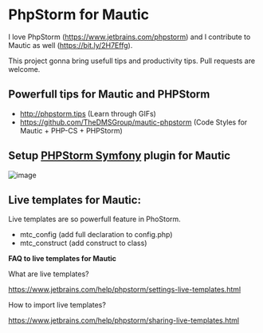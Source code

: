 # PhpStorm for Mautic

I love PhpStorm (https://www.jetbrains.com/phpstorm) and I contribute to Mautic as well (https://bit.ly/2H7Effg).

This project gonna bring usefull tips and productivity tips. Pull requests are welcome.

## Powerfull tips for Mautic and PHPStorm

- http://phpstorm.tips (Learn through GIFs)
- https://github.com/TheDMSGroup/mautic-phpstorm (Code Styles for Mautic + PHP-CS + PHPStorm)

## Setup [PHPStorm Symfony](https://plugins.jetbrains.com/plugin/7219-symfony-plugin) plugin for Mautic

![image](https://user-images.githubusercontent.com/462477/41215515-05ff6524-6d51-11e8-91b6-bee8fa2d05fc.png)

## Live templates for Mautic:

Live templates are so powerfull feature in PhoStorm. 

- mtc_config (add full declaration to config.php)
- mtc_construct (add construct to class)

**FAQ to live templates for Mautic**

What are live templates?

https://www.jetbrains.com/help/phpstorm/settings-live-templates.html

How to import live templates?

https://www.jetbrains.com/help/phpstorm/sharing-live-templates.html
